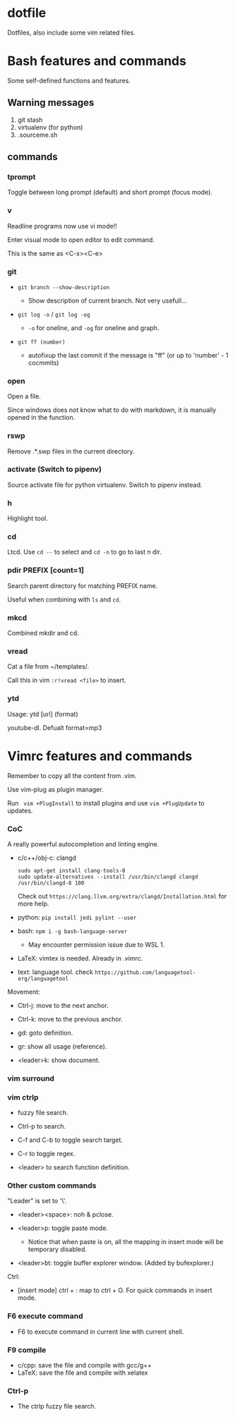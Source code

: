 # dotfile

Dotfiles, also include some vim related files.

# Bash features and commands

Some self-defined functions and features.

## Warning messages

1. git stash
2. virtualenv (for python)
3. .sourceme.sh

## commands

### tprompt

Toggle between long prompt (default) and short prompt (focus mode).

### v

Readline programs now use vi mode!!

Enter visual mode to open editor to edit command.

This is the same as &lt;C-x>&lt;C-e>

### git

- ```git branch --show-description```
	- Show description of current branch. Not very usefull...

- ```git log -o``` / ```git log -og```
	- ```-o``` for oneline, and ```-og``` for oneline and graph. 

-  ```git ff (number)```
	- autofixup the last commit if the message is "ff" (or up to 'number' - 1 cocmmits)

### open

Open a file.

Since windows does not know what to do with markdown, it is manually opened in the function.

### rswp

Remove .*.swp files in the current directory.

### activate (Switch to pipenv)

Source activate file for python virtualenv. Switch to pipenv instead.

### h

Highlight tool.

### cd

Ltcd. Use ```cd --``` to select and ```cd -n``` to go to last n dir.

### pdir PREFIX [count=1]

Search parent directory for matching PREFIX name.

Useful when combining with ```ls``` and ```cd```.

### mkcd

Combined mkdir and cd.

### vread

Cat a file from ~/templates/.

Call this in vim ```:r!vread <file>``` to insert.

### ytd

Usage: ytd [url] (format)

youtube-dl. Defualt format=mp3

# Vimrc features and commands

Remember to copy all the content from .vim.

Use vim-plug as plugin manager.

Run ``` vim +PlugInstall``` to install plugins and use ```vim +PlugUpdate``` to updates.

### CoC

A really powerful autocompletion and linting engine.

- c/c++/obj-c: clangd
	```
	sudo apt-get install clang-tools-8
	sudo update-alternatives --install /usr/bin/clangd clangd /usr/bin/clangd-8 100
	```

	Check out ```https://clang.llvm.org/extra/clangd/Installation.html``` for more help.


- python: ```pip install jedi pylint --user```

- bash: ```npm i -g bash-language-server```
	- May encounter permission issue due to WSL 1.

- LaTeX: vimtex is needed. Already in .vimrc.

- text: language tool. check ```https://github.com/languagetool-org/languagetool```

Movement:

- Ctrl-j: move to the next anchor.

- Ctrl-k: move to the previous anchor.

- gd: goto definition.

- gr: show all usage (reference).

- &lt;leader>k: show document.

### vim surround

### vim ctrlp

- fuzzy file search.

- Ctrl-p to search.

- C-f and C-b to toggle search target.

- C-r to toggle regex.

- &lt;leader> to search function definition.

### Other custom commands

"Leader" is set to '\\'.

- &lt;leader>&lt;space>: noh & pclose.

- &lt;leader>p: toggle paste mode.
	- Notice that when paste is on, all the mapping in insert mode will be temporary disabled.

- &lt;leader>bt: toggle buffer explorer window. (Added by bufexplorer.)

Ctrl:

- [insert mode] ctrl + \: map to ctrl + O. For quick commands in insert mode.

### F6 execute command

- F6 to execute command in current line with current shell.

### F9 compile

- c/cpp: save the file and compile with gcc/g++
- LaTeX: save the file and compile with xelatex

### Ctrl-p

- The ctrlp fuzzy file search.

<!--
- Markdown: save the file and execute ```open %```. In windows WSL, since markdown file cannot be associate with any program, bash will use chrome instead.
- LaTeX: save the file and open pdf with the same name.
-->
